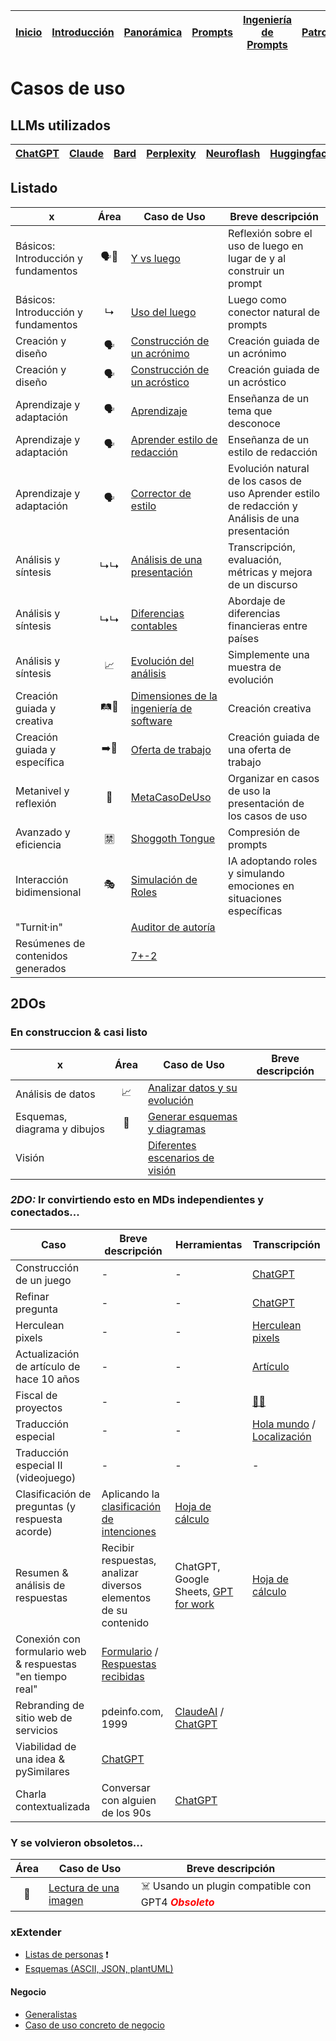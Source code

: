 <div align=right>

|[Inicio](/README.md)|[Introducción](/documentos/intro.md)|[Panorámica](/documentos/panorámica.md)|[Prompts](/prompts/README.md)|[Ingeniería de Prompts](/ingenieriaDePrompts/README.md)|[Patrones](/ingenieriaDePrompts/patrones/README.md)|[Casos de Uso](/casosDeUso/README.md)|
|-|-|-|-|-|-|-

</div>

# Casos de uso

## LLMs utilizados

<div align=center>

|[ChatGPT](https://chat.openai.com/)|[Claude](https://claude.ai/chats)|[Bard](https://bard.google.com/)|[Perplexity](https://www.perplexity.ai/)|[Neuroflash](https://app.neuro-flash.com/aiWriter)|[Huggingface](https://huggingface.co/chat)|[Copilot](https://copilot.microsoft.com/)
|-|-|-|-|-|-|-

</div>

## Listado

|x|Área|Caso de Uso|Breve descripción|
|-|:-:|-|-|
|Básicos: Introducción y fundamentos|🗣️🧱|[Y vs luego](yvsluego.md)|Reflexión sobre el uso de luego en lugar de y al construir un prompt
|Básicos: Introducción y fundamentos|↳|[Uso del luego](https://chat.openai.com/share/8f0c43ff-07be-4d53-93e4-ad79c3f8ab8a)|Luego como conector natural de prompts
|Creación y diseño|🗣️|[Construcción de un acrónimo](acronimo.md)|Creación guiada de un acrónimo|
|Creación y diseño|🗣️|[Construcción de un acróstico](acrostico.md)|Creación guiada de un acróstico|
|Aprendizaje y adaptación|🗣️|[Aprendizaje](aprendizajeJitanjafora.md)|Enseñanza de un tema que desconoce|
|Aprendizaje y adaptación|🗣️|[Aprender estilo de redacción](redactor.md)|Enseñanza de un estilo de redacción|
|Aprendizaje y adaptación|🗣️|[Corrector de estilo](correctorEstilo.md)|Evolución natural de los casos de uso Aprender estilo de redacción y Análisis de una presentación 
|Análisis y síntesis|↳↳|[Análisis de una presentación](analisisDiscurso.md)|Transcripción, evaluación, métricas y mejora de un discurso|
|Análisis y síntesis|↳↳|[Diferencias contables](contable.md)|Abordaje de diferencias financieras entre países|
|Análisis y síntesis|📈|[Evolución del análisis](evolucionAnalisis.md)|Simplemente una muestra de evolución|
|Creación guiada y creativa|🛤️🎨|[Dimensiones de la ingeniería de software](dimensionesIdSw.md)|Creación creativa|
|Creación guiada y específica| ➡️🎯|[Oferta de trabajo](ofertaTrabajo.md)|Creación guiada de una oferta de trabajo|
|Metanivel y reflexión|🤔|[MetaCasoDeUso](metaCasoDeUso.md)|Organizar en casos de uso la presentación de los casos de uso
|Avanzado y eficiencia|🈲|[Shoggoth Tongue](shoggothTongue.md)|Compresión de prompts
|Interacción bidimensional|🎭|[Simulación de Roles](rpgInverso.md)|IA adoptando roles y simulando emociones en situaciones específicas
|"Turnit·in"||[Auditor de autoría](auditorAutoria.md)|
|Resúmenes de contenidos generados||[7+-2](enCincoPuntos.md)

## 2DOs

### En construccion & casi listo

|x|Área|Caso de Uso|Breve descripción|
|-|:-:|-|-|
|Análisis de datos|📈|[Analizar datos y su evolución](analisisDeDatos.md)
|Esquemas, diagrama y dibujos|📐|[Generar esquemas y diagramas](esquemasDiagramas.md)
Visión||[Diferentes escenarios de visión](visionGPT.md)

### *2DO:* Ir convirtiendo esto en MDs independientes y conectados...

|Caso|Breve descripción|Herramientas|Transcripción|
|-|-|-|-|
|Construcción de un juego|-|-|[ChatGPT](https://chat.openai.com/share/f3d914ee-0166-4cdf-b063-a8346643b38a)
|Refinar pregunta|-|-|[ChatGPT](https://chat.openai.com/share/1b68594e-ec33-4b76-a49e-cfadbad74243)
|Herculean pixels|-|-|[Herculean pixels](herculeanPixels.md)
|Actualización de artículo de hace 10 años|-|-|[Artículo](https://chat.openai.com/c/9194536e-7058-4aef-a898-c211a9cdbcff)
|Fiscal de proyectos|-|-|[👨‍⚖️](https://chat.openai.com/c/c4eecd9b-96ed-4e78-824d-f4cafbc590ca)
|Traducción especial|-|-|[Hola mundo](https://chat.openai.com/share/262d6424-1b0d-4c40-a348-22c414089fcf) / [Localización](https://chat.openai.com/share/5bae41c1-6b43-4571-94db-938236d4e5f2)|
|Traducción especial II (videojuego)|-|-|-|[Repo](https://github.com/mmasias/u6-VII-traslation-project) / Código / [Entrada](https://github.com/mmasias/u6-VII-traslation-project/blob/main/Homer.uc) / [Traducción](https://github.com/mmasias/u6-VII-traslation-project/blob/main/LordBritish.uc.md)
|Clasificación de preguntas (y respuesta acorde)|Aplicando la [clasificación de intenciones](https://github.com/mmasias/ai-prompts/blob/main/prompts/mejoresPracticas/clasificacionIntenciones.md)|[Hoja de cálculo](https://docs.google.com/spreadsheets/d/1oWpOuF7evbS-DvUj8ba2zpBMItXarUdcsWA51p4AaeA/edit?usp=sharing)|
|Resumen & análisis de respuestas|Recibir respuestas, analizar diversos elementos de su contenido|ChatGPT, Google Sheets, [GPT for work](https://gptforwork.com/)|[Hoja de cálculo](https://docs.google.com/spreadsheets/d/10ByjpaajfxlpBmXImmQ-wE1TqPYr9FbFr-FiNEkRTB8/edit?usp=sharing)|
|Conexión con formulario web & respuestas "en tiempo real"|[Formulario](https://docs.google.com/forms/d/e/1FAIpQLScTNkSxiW8D1-rjW80NKiju44XdRCQnEy0wCpZU5Wi4u47mmA/viewform) / [Respuestas recibidas](https://docs.google.com/spreadsheets/d/17FOJtOcbeUVV5ijeMTaWumoP-bixfP8gZ1ErUeRo7Qs/edit#gid=728322039)
|Rebranding de sitio web de servicios|pdeinfo.com, 1999|[ClaudeAI](https://claude.ai/chat/99747db0-b56b-4e55-9826-9b80a4598116) / [ChatGPT](https://chat.openai.com/share/23892a81-1e32-49c5-a60d-23c07ad65e02)
|Viabilidad de una idea & pySimilares|[ChatGPT](https://chat.openai.com/share/52d3f54c-de88-43e4-9deb-228369564c52) 
|Charla contextualizada|Conversar con alguien de los 90s|[ChatGPT](https://chat.openai.com/share/fe504c5d-dfa2-4a63-add0-b3d26ea18d89)|

<!-- TODO: #9 Modelar Google Wave y ver qué dice -->
<!-- TODO: #11 Simular un lanzamiento de producto en 1999 o en la edad media :P -->

### Y se volvieron obsoletos...

|Área|Caso de Uso|Breve descripción|
|:-:|-|-|
|🔩|[Lectura de una imagen](https://chat.openai.com/share/b55d8b96-f469-4f8a-966c-a7417af6248b)|☠️ Usando un plugin compatible con GPT4 <font color="red">***Obsoleto***</font>

### xExtender

- [Listas de personas](https://docs.google.com/spreadsheets/d/165DnYz3crJugiWnKrc9OLPECBia9Nkx0u22IZqvdOco/edit?usp=sharing) ❗
- [Esquemas (ASCII, JSON, plantUML)](https://chat.openai.com/share/5ca0aa11-da9b-4640-ba3a-1dee13623e79)

#### Negocio

- [Generalistas](negocio/promptsVarios.md)
- [Caso de uso concreto de negocio](negocio/README.md)
